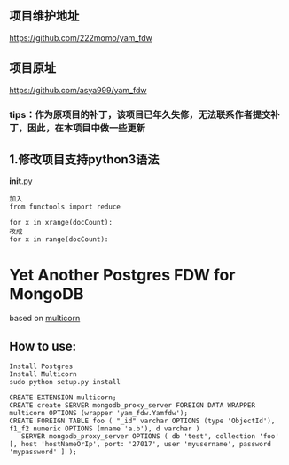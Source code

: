 ## 项目维护地址
https://github.com/222momo/yam_fdw
## 项目原址
https://github.com/asya999/yam_fdw
### tips：作为原项目的补丁，该项目已年久失修，无法联系作者提交补丁，因此，在本项目中做一些更新
## 1.修改项目支持python3语法
__init__.py
```
加入
from functools import reduce

for x in xrange(docCount):
改成
for x in range(docCount):
```

Yet Another Postgres FDW for MongoDB 
====================================
based on [multicorn](http://multicorn.org)

How to use:
----------

```
Install Postgres
Install Multicorn
sudo python setup.py install

CREATE EXTENSION multicorn;
CREATE create SERVER mongodb_proxy_server FOREIGN DATA WRAPPER multicorn OPTIONS (wrapper 'yam_fdw.Yamfdw');
CREATE FOREIGN TABLE foo ( "_id" varchar OPTIONS (type 'ObjectId'), f1_f2 numeric OPTIONS (mname 'a.b'), d varchar )
   SERVER mongodb_proxy_server OPTIONS ( db 'test', collection 'foo' [, host 'hostNameOrIp', port: '27017', user 'myusername', password 'mypassword' ] );

```
